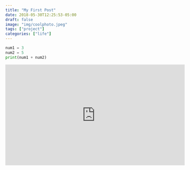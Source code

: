 ```yaml
---
title: "My First Post"
date: 2018-05-30T12:25:53-05:00
draft: false
image: "img/coolphoto.jpeg"
tags: ["project"]
categories: ["life"]
---
```


```python
num1 = 3
num2 = 5
print(num1 + num2)
```

<iframe width="560" height="315" src="https://www.youtube.com/embed/F-Wq7-TO3S0" frameborder="0" allow="autoplay; encrypted-media" allowfullscreen></iframe>